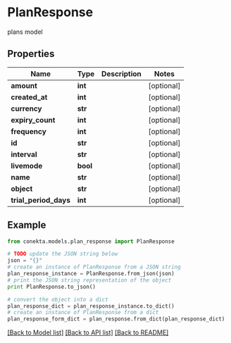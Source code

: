# PlanResponse

plans model

## Properties
Name | Type | Description | Notes
------------ | ------------- | ------------- | -------------
**amount** | **int** |  | [optional] 
**created_at** | **int** |  | [optional] 
**currency** | **str** |  | [optional] 
**expiry_count** | **int** |  | [optional] 
**frequency** | **int** |  | [optional] 
**id** | **str** |  | [optional] 
**interval** | **str** |  | [optional] 
**livemode** | **bool** |  | [optional] 
**name** | **str** |  | [optional] 
**object** | **str** |  | [optional] 
**trial_period_days** | **int** |  | [optional] 

## Example

```python
from conekta.models.plan_response import PlanResponse

# TODO update the JSON string below
json = "{}"
# create an instance of PlanResponse from a JSON string
plan_response_instance = PlanResponse.from_json(json)
# print the JSON string representation of the object
print PlanResponse.to_json()

# convert the object into a dict
plan_response_dict = plan_response_instance.to_dict()
# create an instance of PlanResponse from a dict
plan_response_form_dict = plan_response.from_dict(plan_response_dict)
```
[[Back to Model list]](../README.md#documentation-for-models) [[Back to API list]](../README.md#documentation-for-api-endpoints) [[Back to README]](../README.md)


